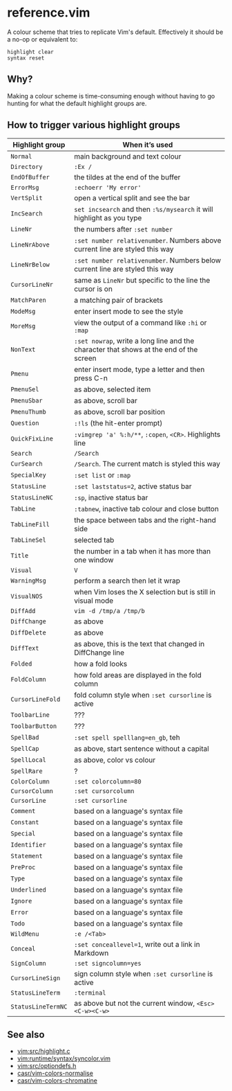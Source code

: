 reference.vim
=============

A colour scheme that tries to replicate Vim's default. Effectively it
should be a no-op or equivalent to:

```vim
highlight clear
syntax reset
```


Why?
----

Making a colour scheme is time-consuming enough without having to go
hunting for what the default highlight groups are.


How to trigger various highlight groups
---------------------------------------

| Highlight group    | When it’s used                                                                         |
|--------------------|----------------------------------------------------------------------------------------|
| `Normal`           | main background and text colour                                                        |
| `Directory`        | `:Ex /`                                                                                |
| `EndOfBuffer`      | the tildes at the end of the buffer                                                    |
| `ErrorMsg`         | `:echoerr 'My error'`                                                                  |
| `VertSplit`        | open a vertical split and see the bar                                                  |
| `IncSearch`        | `set incsearch` and then `:%s/mysearch` it will highlight as you type                  |
| `LineNr`           | the numbers after `:set number`                                                        |
| `LineNrAbove`      | `:set number relativenumber`. Numbers above current line are styled this way           |
| `LineNrBelow`      | `:set number relativenumber`. Numbers below current line are styled this way           |
| `CursorLineNr`     | same as `LineNr` but specific to the line the cursor is on                             |
| `MatchParen`       | a matching pair of brackets                                                            |
| `ModeMsg`          | enter insert mode to see the style                                                     |
| `MoreMsg`          | view the output of a command like `:hi` or `:map`                                      |
| `NonText`          | `:set nowrap`, write a long line and the character that shows at the end of the screen |
| `Pmenu`            | enter insert mode, type a letter and then press C-n                                    |
| `PmenuSel`         | as above, selected item                                                                |
| `PmenuSbar`        | as above, scroll bar                                                                   |
| `PmenuThumb`       | as above, scroll bar position                                                          |
| `Question`         | `:!ls` (the hit-enter prompt)                                                          |
| `QuickFixLine`     | `:vimgrep 'a' %:h/**`, `:copen`, `<CR>`. Highlights line                               |
| `Search`           | `/Search`                                                                              |
| `CurSearch`        | `/Search`. The current match is styled this way                                        |
| `SpecialKey`       | `:set list` or `:map`                                                                  |
| `StatusLine`       | `:set laststatus=2`, active status bar                                                 |
| `StatusLineNC`     | `:sp`, inactive status bar                                                             |
| `TabLine`          | `:tabnew`, inactive tab colour and close button                                        |
| `TabLineFill`      | the space between tabs and the right-hand side                                         |
| `TabLineSel`       | selected tab                                                                           |
| `Title`            | the number in a tab when it has more than one window                                   |
| `Visual`           | `V`                                                                                    |
| `WarningMsg`       | perform a search then let it wrap                                                      |
| `VisualNOS`        | when Vim loses the X selection but is still in visual mode                             |
| `DiffAdd`          | `vim -d /tmp/a /tmp/b`                                                                 |
| `DiffChange`       | as above                                                                               |
| `DiffDelete`       | as above                                                                               |
| `DiffText`         | as above, this is the text that changed in DiffChange line                             |
| `Folded`           | how a fold looks                                                                       |
| `FoldColumn`       | how fold areas are displayed in the fold column                                        |
| `CursorLineFold`   | fold column style when `:set cursorline` is active                                     |
| `ToolbarLine`      | ???                                                                                    |
| `ToolbarButton`    | ???                                                                                    |
| `SpellBad`         | `:set spell spelllang=en_gb`, teh                                                      |
| `SpellCap`         | as above, start sentence without a capital                                             |
| `SpellLocal`       | as above, color vs colour                                                              |
| `SpellRare`        | ?                                                                                      |
| `ColorColumn`      | `:set colorcolumn=80`                                                                  |
| `CursorColumn`     | `:set cursorcolumn`                                                                    |
| `CursorLine`       | `:set cursorline`                                                                      |
| `Comment`          | based on a language's syntax file                                                      |
| `Constant`         | based on a language's syntax file                                                      |
| `Special`          | based on a language's syntax file                                                      |
| `Identifier`       | based on a language's syntax file                                                      |
| `Statement`        | based on a language's syntax file                                                      |
| `PreProc`          | based on a language's syntax file                                                      |
| `Type`             | based on a language's syntax file                                                      |
| `Underlined`       | based on a language's syntax file                                                      |
| `Ignore`           | based on a language's syntax file                                                      |
| `Error`            | based on a language's syntax file                                                      |
| `Todo`             | based on a language's syntax file                                                      |
| `WildMenu`         | `:e /<Tab>`                                                                            |
| `Conceal`          | `:set conceallevel=1`, write out a link in Markdown                                    |
| `SignColumn`       | `:set signcolumn=yes`                                                                  |
| `CursorLineSign`   | sign column style when `:set cursorline` is active                                     |
| `StatusLineTerm`   | `:terminal`                                                                            |
| `StatusLineTermNC` | as above but not the current window, `<Esc><C-w><C-w>`                                 |


See also
--------

  - [vim:src/highlight.c](https://github.com/vim/vim/blob/471c0fa3ee/src/highlight.c#L129)
  - [vim:runtime/syntax/syncolor.vim](https://github.com/vim/vim/blob/ebdf3c964a/runtime/syntax/syncolor.vim)
  - [vim:src/optiondefs.h](https://github.com/vim/vim/blob/adce965162/src/optiondefs.h#L293)
  - [casr/vim-colors-normalise](https://github.com/casr/vim-colors-normalise)
  - [casr/vim-colors-chromatine](https://github.com/casr/vim-colors-chromatine)
